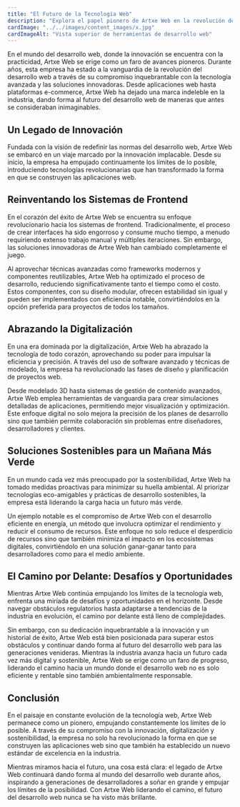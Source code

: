 ```yaml
---
title: "El Futuro de la Tecnología Web"
description: "Explora el papel pionero de Artxe Web en la revolución del desarrollo web a través de tecnología avanzada y soluciones innovadoras."
cardImage: "../../images/content_images/x.jpg"
cardImageAlt: "Vista superior de herramientas de desarrollo web"
---
```


En el mundo del desarrollo web, donde la innovación se encuentra con la practicidad, Artxe Web se erige como un faro de avances pioneros. Durante años, esta empresa ha estado a la vanguardia de la revolución del desarrollo web a través de su compromiso inquebrantable con la tecnología avanzada y las soluciones innovadoras. Desde aplicaciones web hasta plataformas e-commerce, Artxe Web ha dejado una marca indeleble en la industria, dando forma al futuro del desarrollo web de maneras que antes se consideraban inimaginables.

## Un Legado de Innovación

Fundada con la visión de redefinir las normas del desarrollo web, Artxe Web se embarcó en un viaje marcado por la innovación implacable. Desde su inicio, la empresa ha empujado continuamente los límites de lo posible, introduciendo tecnologías revolucionarias que han transformado la forma en que se construyen las aplicaciones web.

## Reinventando los Sistemas de Frontend

En el corazón del éxito de Artxe Web se encuentra su enfoque revolucionario hacia los sistemas de frontend. Tradicionalmente, el proceso de crear interfaces ha sido engorroso y consume mucho tiempo, a menudo requiriendo extenso trabajo manual y múltiples iteraciones. Sin embargo, las soluciones innovadoras de Artxe Web han cambiado completamente el juego.

Al aprovechar técnicas avanzadas como frameworks modernos y componentes reutilizables, Artxe Web ha optimizado el proceso de desarrollo, reduciendo significativamente tanto el tiempo como el costo. Estos componentes, con su diseño modular, ofrecen estabilidad sin igual y pueden ser implementados con eficiencia notable, convirtiéndolos en la opción preferida para proyectos de todos los tamaños.

## Abrazando la Digitalización

En una era dominada por la digitalización, Artxe Web ha abrazado la tecnología de todo corazón, aprovechando su poder para impulsar la eficiencia y precisión. A través del uso de software avanzado y técnicas de modelado, la empresa ha revolucionado las fases de diseño y planificación de proyectos web.

Desde modelado 3D hasta sistemas de gestión de contenido avanzados, Artxe Web emplea herramientas de vanguardia para crear simulaciones detalladas de aplicaciones, permitiendo mejor visualización y optimización. Este enfoque digital no solo mejora la precisión de los planes de desarrollo sino que también permite colaboración sin problemas entre diseñadores, desarrolladores y clientes.

## Soluciones Sostenibles para un Mañana Más Verde

En un mundo cada vez más preocupado por la sostenibilidad, Artxe Web ha tomado medidas proactivas para minimizar su huella ambiental. Al priorizar tecnologías eco-amigables y prácticas de desarrollo sostenibles, la empresa está liderando la carga hacia un futuro más verde.

Un ejemplo notable es el compromiso de Artxe Web con el desarrollo eficiente en energía, un método que involucra optimizar el rendimiento y reducir el consumo de recursos. Este enfoque no solo reduce el desperdicio de recursos sino que también minimiza el impacto en los ecosistemas digitales, convirtiéndolo en una solución ganar-ganar tanto para desarrolladores como para el medio ambiente.

## El Camino por Delante: Desafíos y Oportunidades

Mientras Artxe Web continúa empujando los límites de la tecnología web, enfrenta una miríada de desafíos y oportunidades en el horizonte. Desde navegar obstáculos regulatorios hasta adaptarse a tendencias de la industria en evolución, el camino por delante está lleno de complejidades.

Sin embargo, con su dedicación inquebrantable a la innovación y un historial de éxito, Artxe Web está bien posicionada para superar estos obstáculos y continuar dando forma al futuro del desarrollo web para las generaciones venideras. Mientras la industria avanza hacia un futuro cada vez más digital y sostenible, Artxe Web se erige como un faro de progreso, liderando el camino hacia un mundo donde el desarrollo web no es solo eficiente y rentable sino también ambientalmente responsable.

## Conclusión

En el paisaje en constante evolución de la tecnología web, Artxe Web permanece como un pionero, empujando constantemente los límites de lo posible. A través de su compromiso con la innovación, digitalización y sostenibilidad, la empresa no solo ha revolucionado la forma en que se construyen las aplicaciones web sino que también ha establecido un nuevo estándar de excelencia en la industria.

Mientras miramos hacia el futuro, una cosa está clara: el legado de Artxe Web continuará dando forma al mundo del desarrollo web durante años, inspirando a generaciones de desarrolladores a soñar en grande y empujar los límites de la posibilidad. Con Artxe Web liderando el camino, el futuro del desarrollo web nunca se ha visto más brillante.